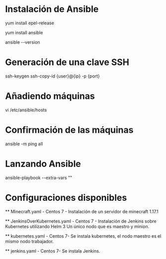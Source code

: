 # Instalación de Ansible
yum install epel-release

yum install ansible

ansible --version

# Generación de una clave SSH
ssh-keygen
ssh-copy-id {user}@{ip} -p {port}

# Añadiendo máquinas
vi /etc/ansible/hosts
  
# Confirmación de las máquinas
ansible -m ping all

# Lanzando Ansible
ansible-playbook <filename> --extra-vars ""
  
# Configuraciones disponibles
	
** Minecraft.yaml - Centos 7 - Instalación de un servidor de minecraft 1.17.1

** JenkinsOverKubernetes.yaml - Centos 7 - Instalación de Jenkins sobre Kubernetes utilizando Helm 3 Un único nodo que es maestro y minion.

** kubernetes.yaml - Centos 7- Se instala kubernetes, el nodo maestro es el mismo nodo trabajador.
	
** jenkins.yaml - Centos 7- Se instala Jenkins.

